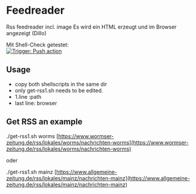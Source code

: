 # Feedreader
Rss feedreader incl. image
Es wird ein HTML erzeugt und im Browser angezeigt (Dillo)

Mit Shell-Check getestet:  
[![Trigger: Push action](https://github.com/dewomser/feedreader/actions/workflows/main.yml/badge.svg)](https://github.com/dewomser/feedreader/actions/workflows/main.yml)
## Usage
* copy both shellscripts in the same dir
* only get-rss1.sh needs to be edited.
* 1.line :path
* last line: browser
## Get RSS an example
./get-rss1.sh worms [https://www.wormser-zeitung.de/rss/lokales/worms/nachrichten-worms](https://www.wormser-zeitung.de/rss/lokales/worms/nachrichten-worms)

oder

./get-rss1.sh mainz [https://www.allgemeine-zeitung.de/rss/lokales/mainz/nachrichten-mainz](https://www.allgemeine-zeitung.de/rss/lokales/mainz/nachrichten-mainz)

